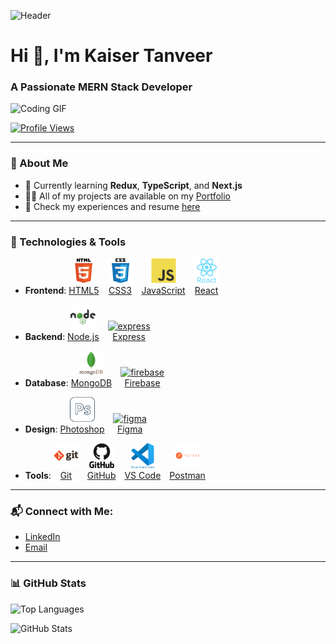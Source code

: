 ![Header](https://github.com/Kaiser-Tanveer/Kaiser-Tanveer/blob/main/gitHubBanner.gif)

# Hi 👋, I'm Kaiser Tanveer
### A Passionate MERN Stack Developer

![Coding GIF](https://i.ibb.co/BZ71P87/programmer.gif)

[![Profile Views](https://komarev.com/ghpvc/?username=kaiser-tanveer&label=Profile%20views&color=0e75b6&style=flat)](https://github.com/Kaiser-Tanveer)

---

### 🚀 About Me
- 🌱 Currently learning **Redux**, **TypeScript**, and **Next.js**
- 👨‍💻 All of my projects are available on my [Portfolio](https://portfolio-kaiser-tanveer.netlify.app/)
- 📄 Check my experiences and resume [here](https://drive.google.com/file/d/1thnfu1wbIu6EoyPS4J3ftlO1QBoegiih/view?usp=sharing)

---

### 🔧 Technologies & Tools

- **Frontend**:
  <a href="https://www.w3.org/html/" target="_blank" rel="noreferrer" style="display: inline-block; text-align: center; margin-right: 10px;">
    <img src="https://raw.githubusercontent.com/devicons/devicon/master/icons/html5/html5-original-wordmark.svg" alt="html5" width="40" height="40"/>
    <br/>HTML5
  </a>
  <a href="https://www.w3schools.com/css/" target="_blank" rel="noreferrer" style="display: inline-block; text-align: center; margin-right: 10px;">
    <img src="https://raw.githubusercontent.com/devicons/devicon/master/icons/css3/css3-original-wordmark.svg" alt="css3" width="40" height="40"/>
    <br/>CSS3
  </a>
  <a href="https://developer.mozilla.org/en-US/docs/Web/JavaScript" target="_blank" rel="noreferrer" style="display: inline-block; text-align: center; margin-right: 10px;">
    <img src="https://raw.githubusercontent.com/devicons/devicon/master/icons/javascript/javascript-original.svg" alt="javascript" width="40" height="40"/>
    <br/>JavaScript
  </a>
  <a href="https://reactjs.org/" target="_blank" rel="noreferrer" style="display: inline-block; text-align: center; margin-right: 10px;">
    <img src="https://raw.githubusercontent.com/devicons/devicon/master/icons/react/react-original-wordmark.svg" alt="react" width="40" height="40"/>
    <br/>React
  </a>

- **Backend**:
  <a href="https://nodejs.org" target="_blank" rel="noreferrer" style="display: inline-block; text-align: center; margin-right: 10px;">
    <img src="https://raw.githubusercontent.com/devicons/devicon/master/icons/nodejs/nodejs-original-wordmark.svg" alt="nodejs" width="40" height="40"/>
    <br/>Node.js
  </a>
  <a href="https://expressjs.com" target="_blank" rel="noreferrer" style="display: inline-block; text-align: center; margin-right: 10px;">
    <img src="https://i.ibb.co.com/NFTYfwY/pngwing-com-5.png" alt="express" width="80" height="40"/>
    <br/>Express
  </a>

- **Database**:
  <a href="https://www.mongodb.com/" target="_blank" rel="noreferrer" style="display: inline-block; text-align: center; margin-right: 10px;">
    <img src="https://raw.githubusercontent.com/devicons/devicon/master/icons/mongodb/mongodb-original-wordmark.svg" alt="mongodb" width="40" height="40"/>
    <br/>MongoDB
  </a>
  <a href="https://firebase.google.com/" target="_blank" rel="noreferrer" style="display: inline-block; text-align: center; margin-right: 10px;">
    <img src="https://www.vectorlogo.zone/logos/firebase/firebase-icon.svg" alt="firebase" width="40" height="40"/>
    <br/>Firebase
  </a>

- **Design**:
  <a href="https://www.photoshop.com/en" target="_blank" rel="noreferrer" style="display: inline-block; text-align: center; margin-right: 10px;">
    <img src="https://raw.githubusercontent.com/devicons/devicon/master/icons/photoshop/photoshop-line.svg" alt="photoshop" width="40" height="40"/>
    <br/>Photoshop
  </a>
  <a href="https://www.figma.com/" target="_blank" rel="noreferrer" style="display: inline-block; text-align: center; margin-right: 10px;">
    <img src="https://www.vectorlogo.zone/logos/figma/figma-icon.svg" alt="figma" width="40" height="40"/>
    <br/>Figma
  </a>

- **Tools**:
  <a href="https://git-scm.com/" target="_blank" rel="noreferrer" style="display: inline-block; text-align: center; margin-right: 10px;">
    <img src="https://raw.githubusercontent.com/devicons/devicon/master/icons/git/git-original-wordmark.svg" alt="git" width="40" height="40"/>
    <br/>Git
  </a>
  <a href="https://github.com/" target="_blank" rel="noreferrer" style="display: inline-block; text-align: center; margin-right: 10px;">
    <img src="https://raw.githubusercontent.com/devicons/devicon/master/icons/github/github-original-wordmark.svg" alt="github" width="40" height="40"/>
    <br/>GitHub
  </a>
  <a href="https://code.visualstudio.com/" target="_blank" rel="noreferrer" style="display: inline-block; text-align: center; margin-right: 10px;">
    <img src="https://raw.githubusercontent.com/devicons/devicon/master/icons/vscode/vscode-original-wordmark.svg" alt="vscode" width="40" height="40"/>
    <br/>VS Code
  </a>
  <a href="https://www.postman.com/" target="_blank" rel="noreferrer" style="display: inline-block; text-align: center; margin-right: 10px;">
    <img src="https://raw.githubusercontent.com/devicons/devicon/master/icons/postman/postman-original-wordmark.svg" alt="postman" width="40" height="40"/>
    <br/>Postman
  </a>

---

### 📬 Connect with Me:
- [LinkedIn](https://www.linkedin.com/in/kaiser-tanveer/)
- [Email](mailto:kaisertanveer0@gmail.com)

---

### 📊 GitHub Stats
![Top Languages](https://github-readme-stats.vercel.app/api/top-langs?username=kaiser-tanveer&show_icons=true&locale=en&layout=compact)

![GitHub Stats](https://github-readme-stats.vercel.app/api?username=kaiser-tanveer&show_icons=true&locale=en)
